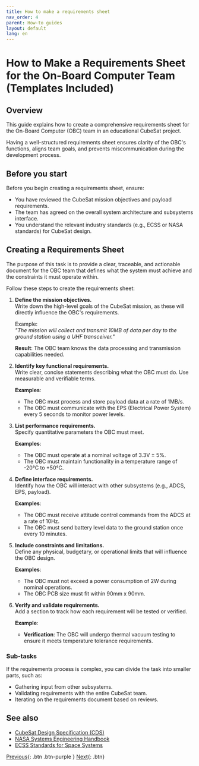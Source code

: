 ```yaml
---
title: How to make a requirements sheet
nav_order: 4
parent: How-to guides
layout: default
lang: en
---
```


# How to Make a Requirements Sheet for the On-Board Computer Team (Templates Included)


## Overview

This guide explains how to create a comprehensive requirements sheet for the On-Board Computer (OBC) team in an educational CubeSat project.

Having a well-structured requirements sheet ensures clarity of the OBC's functions, aligns team goals, and prevents miscommunication during the development process.

## Before you start

Before you begin creating a requirements sheet, ensure:

- You have reviewed the CubeSat mission objectives and payload requirements.
- The team has agreed on the overall system architecture and subsystems interface.
- You understand the relevant industry standards (e.g., ECSS or NASA standards) for CubeSat design.

## Creating a Requirements Sheet

The purpose of this task is to provide a clear, traceable, and actionable document for the OBC team that defines what the system must achieve and the constraints it must operate within.

Follow these steps to create the requirements sheet:

1. **Define the mission objectives.**  
   Write down the high-level goals of the CubeSat mission, as these will directly influence the OBC's requirements.

   Example:  
   *"The mission will collect and transmit 10MB of data per day to the ground station using a UHF transceiver."*

   **Result**: The OBC team knows the data processing and transmission capabilities needed.

2. **Identify key functional requirements.**  
   Write clear, concise statements describing what the OBC must do. Use measurable and verifiable terms.

   **Examples**:  
   - The OBC must process and store payload data at a rate of 1MB/s.  
   - The OBC must communicate with the EPS (Electrical Power System) every 5 seconds to monitor power levels.

3. **List performance requirements.**  
   Specify quantitative parameters the OBC must meet.

   **Examples**:  
   - The OBC must operate at a nominal voltage of 3.3V ± 5%.  
   - The OBC must maintain functionality in a temperature range of -20°C to +50°C.

4. **Define interface requirements.**  
   Identify how the OBC will interact with other subsystems (e.g., ADCS, EPS, payload).

   **Examples**:  
   - The OBC must receive attitude control commands from the ADCS at a rate of 10Hz.  
   - The OBC must send battery level data to the ground station once every 10 minutes.

5. **Include constraints and limitations.**  
   Define any physical, budgetary, or operational limits that will influence the OBC design.

   **Examples**:  
   - The OBC must not exceed a power consumption of 2W during nominal operations.  
   - The OBC PCB size must fit within 90mm x 90mm.

6. **Verify and validate requirements.**  
   Add a section to track how each requirement will be tested or verified.

   **Example**:  
   - **Verification**: The OBC will undergo thermal vacuum testing to ensure it meets temperature tolerance requirements.

### Sub-tasks

If the requirements process is complex, you can divide the task into smaller parts, such as:

- Gathering input from other subsystems.
- Validating requirements with the entire CubeSat team.
- Iterating on the requirements document based on reviews.

## See also

- [CubeSat Design Specification (CDS)](https://www.cubesat.org/specifications)  
- [NASA Systems Engineering Handbook](https://www.nasa.gov/seh)  
- [ECSS Standards for Space Systems](https://ecss.nl/)



[Previous]({{site.url}}/get-started/reference.html){: .btn .btn-purple }
[Next]({{site.url}}/get-started/download-files.html){: .btn}